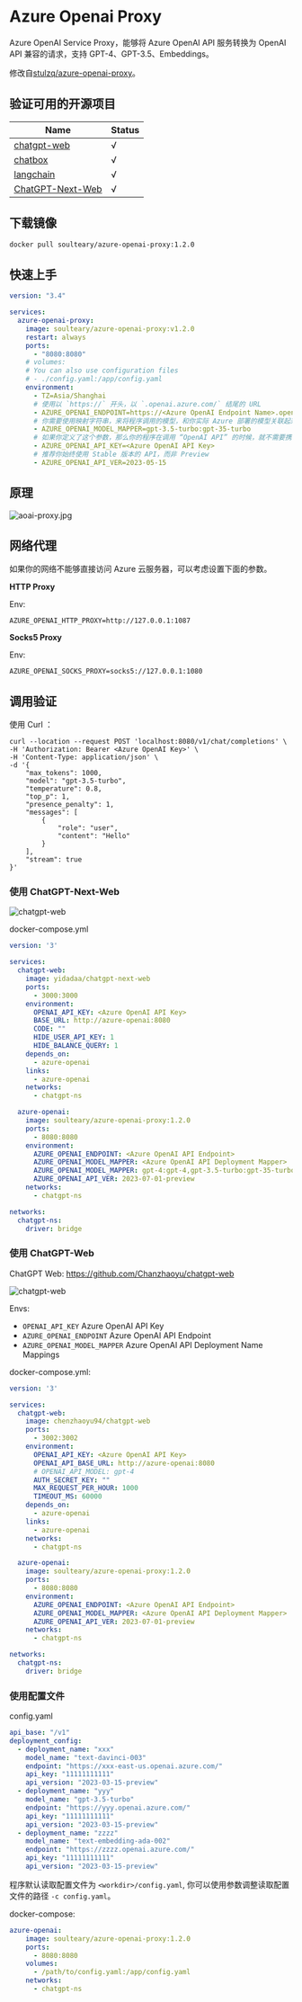 # Azure Openai Proxy

Azure OpenAI Service Proxy，能够将 Azure OpenAI API 服务转换为 OpenAI API 兼容的请求，支持 GPT-4、GPT-3.5、Embeddings。

修改自[stulzq/azure-openai-proxy](https://github.com/stulzq/azure-openai-proxy)。

## 验证可用的开源项目

| Name                                                     | Status |
| -------------------------------------------------------- | ------ |
| [chatgpt-web](https://github.com/Chanzhaoyu/chatgpt-web) | √   |
| [chatbox](https://github.com/Bin-Huang/chatbox)          | √    |
| [langchain](https://python.langchain.com/en/latest/)     | √    |
| [ChatGPT-Next-Web](https://github.com/Yidadaa/ChatGPT-Next-Web) | √ |


## 下载镜像

```bash
docker pull soulteary/azure-openai-proxy:1.2.0
```

## 快速上手

```yaml
version: "3.4"

services:
  azure-openai-proxy:
    image: soulteary/azure-openai-proxy:v1.2.0
    restart: always
    ports:
      - "8080:8080"
    # volumes:
    # You can also use configuration files
    # - ./config.yaml:/app/config.yaml
    environment:
      - TZ=Asia/Shanghai
      # 使用以 `https://` 开头，以 `.openai.azure.com/` 结尾的 URL
      - AZURE_OPENAI_ENDPOINT=https://<Azure OpenAI Endpoint Name>.openai.azure.com/
      # 你需要使用映射字符串，来将程序调用的模型，和你实际 Azure 部署的模型关联起来: gpt-3.5-turbo:gpt-35-turbo
      - AZURE_OPENAI_MODEL_MAPPER=gpt-3.5-turbo:gpt-35-turbo
      # 如果你定义了这个参数，那么你的程序在调用 “OpenAI API” 的时候，就不需要携带 KEY 的内容了，更方便，也更安全
      - AZURE_OPENAI_API_KEY=<Azure OpenAI API Key>
      # 推荐你始终使用 Stable 版本的 API，而非 Preview
      - AZURE_OPENAI_API_VER=2023-05-15
```

## 原理

![aoai-proxy.jpg](assets/images/aoai-proxy.jpg)

## 网络代理

如果你的网络不能够直接访问 Azure 云服务器，可以考虑设置下面的参数。

**HTTP Proxy**

Env:

````shell
AZURE_OPENAI_HTTP_PROXY=http://127.0.0.1:1087
````



**Socks5 Proxy**

Env:

````shell
AZURE_OPENAI_SOCKS_PROXY=socks5://127.0.0.1:1080
````

## 调用验证

使用 Curl ：

````shell
curl --location --request POST 'localhost:8080/v1/chat/completions' \
-H 'Authorization: Bearer <Azure OpenAI Key>' \
-H 'Content-Type: application/json' \
-d '{
    "max_tokens": 1000,
    "model": "gpt-3.5-turbo",
    "temperature": 0.8,
    "top_p": 1,
    "presence_penalty": 1,
    "messages": [
        {
            "role": "user",
            "content": "Hello"
        }
    ],
    "stream": true
}'
````

### 使用 ChatGPT-Next-Web

![chatgpt-web](assets/images/chatgpt-next-web.png)

docker-compose.yml

````yaml
version: '3'

services:
  chatgpt-web:
    image: yidadaa/chatgpt-next-web
    ports:
      - 3000:3000
    environment:
      OPENAI_API_KEY: <Azure OpenAI API Key>
      BASE_URL: http://azure-openai:8080
      CODE: ""
      HIDE_USER_API_KEY: 1
      HIDE_BALANCE_QUERY: 1
    depends_on:
      - azure-openai
    links:
      - azure-openai
    networks:
      - chatgpt-ns

  azure-openai:
    image: soulteary/azure-openai-proxy:1.2.0
    ports:
      - 8080:8080
    environment:
      AZURE_OPENAI_ENDPOINT: <Azure OpenAI API Endpoint>
      AZURE_OPENAI_MODEL_MAPPER: <Azure OpenAI API Deployment Mapper>
      AZURE_OPENAI_MODEL_MAPPER: gpt-4:gpt-4,gpt-3.5-turbo:gpt-35-turbo
      AZURE_OPENAI_API_VER: 2023-07-01-preview
    networks:
      - chatgpt-ns

networks:
  chatgpt-ns:
    driver: bridge
````

### 使用 ChatGPT-Web

ChatGPT Web: https://github.com/Chanzhaoyu/chatgpt-web

![chatgpt-web](assets/images/chatgpt-web.png)

Envs:

- `OPENAI_API_KEY` Azure OpenAI API Key
- `AZURE_OPENAI_ENDPOINT` Azure OpenAI API Endpoint
- `AZURE_OPENAI_MODEL_MAPPER` Azure OpenAI API Deployment Name Mappings

docker-compose.yml:

````yaml
version: '3'

services:
  chatgpt-web:
    image: chenzhaoyu94/chatgpt-web
    ports:
      - 3002:3002
    environment:
      OPENAI_API_KEY: <Azure OpenAI API Key>
      OPENAI_API_BASE_URL: http://azure-openai:8080
      # OPENAI_API_MODEL: gpt-4
      AUTH_SECRET_KEY: ""
      MAX_REQUEST_PER_HOUR: 1000
      TIMEOUT_MS: 60000
    depends_on:
      - azure-openai
    links:
      - azure-openai
    networks:
      - chatgpt-ns

  azure-openai:
    image: soulteary/azure-openai-proxy:1.2.0
    ports:
      - 8080:8080
    environment:
      AZURE_OPENAI_ENDPOINT: <Azure OpenAI API Endpoint>
      AZURE_OPENAI_MODEL_MAPPER: <Azure OpenAI API Deployment Mapper>
      AZURE_OPENAI_API_VER: 2023-07-01-preview
    networks:
      - chatgpt-ns

networks:
  chatgpt-ns:
    driver: bridge
````

### 使用配置文件

config.yaml

````yaml
api_base: "/v1"
deployment_config:
  - deployment_name: "xxx"
    model_name: "text-davinci-003"
    endpoint: "https://xxx-east-us.openai.azure.com/"
    api_key: "11111111111"
    api_version: "2023-03-15-preview"
  - deployment_name: "yyy"
    model_name: "gpt-3.5-turbo"
    endpoint: "https://yyy.openai.azure.com/"
    api_key: "11111111111"
    api_version: "2023-03-15-preview"
  - deployment_name: "zzzz"
    model_name: "text-embedding-ada-002"
    endpoint: "https://zzzz.openai.azure.com/"
    api_key: "11111111111"
    api_version: "2023-03-15-preview"
````

程序默认读取配置文件为 `<workdir>/config.yaml`, 你可以使用参数调整读取配置文件的路径 `-c config.yaml`。

docker-compose:

````yaml
azure-openai:
    image: soulteary/azure-openai-proxy:1.2.0
    ports:
      - 8080:8080
    volumes:
      - /path/to/config.yaml:/app/config.yaml
    networks:
      - chatgpt-ns
````



